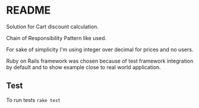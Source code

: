 # README

Solution for Cart discount calculation.

Chain of Responsibility Pattern like used.

For sake of simplicity I'm using integer over decimal for prices and no users.

Ruby on Rails framework was chosen because of test framework integration by default and to show example close to real world application.

## Test

To run tests `rake test`